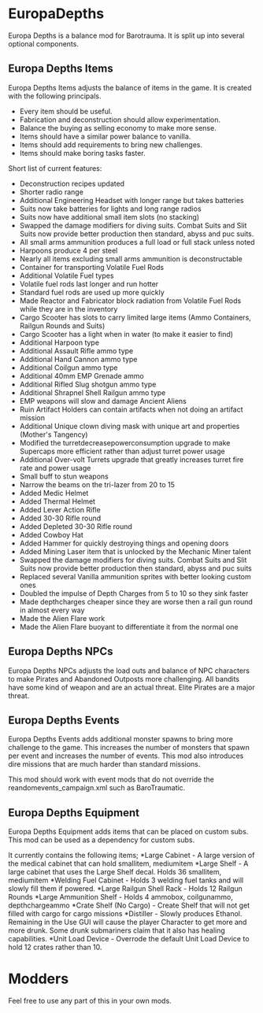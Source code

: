 # EuropaDepths
Europa Depths is a balance mod for Barotrauma. It is split up into several optional components.

## Europa Depths Items

Europa Depths Items adjusts the balance of items in the game. It is created with the following principals.
* Every item should be useful.
* Fabrication and deconstruction should allow experimentation.
* Balance the buying as selling economy to make more sense.
* Items should have a similar power balance to vanilla.
* Items should add requirements to bring new challenges.
* Items should make boring tasks faster.

Short list of current features:
* Deconstruction recipes updated
* Shorter radio range
* Additional Engineering Headset with longer range but takes batteries
* Suits now take batteries for lights and long range radios
* Suits now have additional small item slots (no stacking)
* Swapped the damage modifiers for diving suits. Combat Suits and Slit Suits now provide better production then standard, abyss and puc suits.
* All small arms ammunition produces a full load or full stack unless noted
* Harpoons produce 4 per steel
* Nearly all items excluding small arms ammunition is deconstructable
* Container for transporting Volatile Fuel Rods
* Additional Volatile Fuel types
* Volatile fuel rods last longer and run hotter
* Standard fuel rods are used up more quickly
* Made Reactor and Fabricator block radiation from Volatile Fuel Rods while they are in the inventory
* Cargo Scooter has slots to carry limited large items (Ammo Containers, Railgun Rounds and Suits)
* Cargo Scooter has a light when in water (to make it easier to find)
* Additional Harpoon type
* Additional Assault Rifle ammo type
* Additional Hand Cannon ammo type
* Additional Coilgun ammo type
* Additional 40mm EMP Grenade ammo
* Additional Rifled Slug shotgun ammo type
* Additional Shrapnel Shell Railgun ammo type
* EMP weapons will slow and damage Ancient Aliens
* Ruin Artifact Holders can contain artifacts when not doing an artifact mission
* Additional Unique clown diving mask with unique art and properties (Mother's Tangency)
* Modified the turretdecreasepowerconsumption upgrade to make Supercaps more efficient rather than adjust turret power usage
* Additional Over-volt Turrets upgrade that greatly increases turret fire rate and power usage
* Small buff to stun weapons
* Narrow the beams on the tri-lazer from 20 to 15
* Added Medic Helmet
* Added Thermal Helmet
* Added Lever Action Rifle
* Added 30-30 Rifle round
* Added Depleted 30-30 Rifle round
* Added Cowboy Hat
* Added Hammer for quickly destroying things and opening doors
* Added Mining Laser item that is unlocked by the Mechanic Miner talent
* Swapped the damage modifiers for diving suits. Combat Suits and Slit Suits now provide better production then standard, abyss and puc suits
* Replaced several Vanilla ammunition sprites with better looking custom ones
* Doubled the impulse of Depth Charges from 5 to 10 so they sink faster
* Made depthcharges cheaper since they are worse then a rail gun round in almost every way
* Made the Alien Flare work
* Made the Alien Flare buoyant to differentiate it from the normal one

## Europa Depths NPCs
Europa Depths NPCs adjusts the load outs and balance of NPC characters to make Pirates and Abandoned Outposts more challenging.
All bandits have some kind of weapon and are an actual threat.
Elite Pirates are a major threat.

## Europa Depths Events
Europa Depths Events adds additional monster spawns to bring more challenge to the game.
This increases the number of monsters that spawn per event and increases the number of events.
This mod also introduces dire missions that are much harder than standard missions.

This mod should work with event mods that do not override the reandomevents_campaign.xml such as BaroTraumatic.

## Europa Depths Equipment
Europa Depths Equipment adds items that can be placed on custom subs. This mod can be used as a dependency for custom subs.

It currently contains the following items;
*Large Cabinet - A large version of the medical cabinet that can hold smallitem, mediumitem
*Large Shelf - A large cabinet that uses the Large Shelf decal. Holds 36 smallitem, mediumitem
*Welding Fuel Cabinet - Holds 3 welding fuel tanks and will slowly fill them if powered.
*Large Railgun Shell Rack - Holds 12 Railgun Rounds
*Large Ammunition Shelf - Holds 4 ammobox, coilgunammo, depthchargeammo
*Crate Shelf (No Cargo) - Create Shelf that will not get filled with cargo for cargo missions
*Distiller - Slowly produces Ethanol. Remaining in the Use GUI will cause the player Character to get more and more drunk. Some drunk submariners claim that it also has healing capabilities.
*Unit Load Device - Overrode the default Unit Load Device to hold 12 crates rather than 10.

# Modders
Feel free to use any part of this in your own mods.